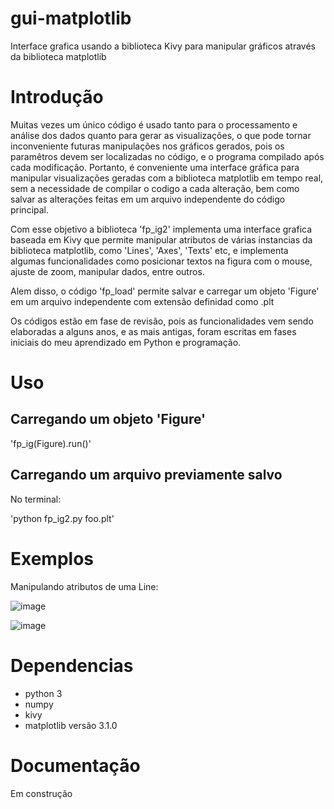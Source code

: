 # gui-matplotlib
Interface grafica usando a biblioteca Kivy para manipular gráficos através da biblioteca matplotlib

# Introdução

Muitas vezes um único código é usado tanto para o processamento e análise dos dados quanto para gerar as visualizações, o que pode tornar inconveniente futuras manipulações nos gráficos gerados, pois os paramêtros devem ser localizadas no código, e o programa compilado após cada modificação.
Portanto, é conveniente uma interface gráfica para manipular visualizações geradas com a biblioteca matplotlib em tempo real, sem a necessidade de compilar o codigo a cada alteração, bem como salvar as alterações feitas em um arquivo independente do código principal.

Com esse objetivo a biblioteca 'fp_ig2' implementa uma interface grafica baseada em Kivy que permite manipular atributos de várias instancias da biblioteca matplotlib, como 'Lines', 'Axes', 'Texts' etc, e implementa algumas funcionalidades como posicionar textos na figura com o mouse, ajuste de zoom, manipular dados, entre outros.

Alem disso, o código 'fp_load' permite salvar e carregar um objeto 'Figure' em um arquivo independente com extensão definidad como .plt

Os códigos estão em fase de revisão, pois as funcionalidades vem sendo elaboradas a alguns anos, e as mais antigas, foram escritas em fases iniciais do meu aprendizado em Python e programação.

# Uso

## Carregando um objeto 'Figure'

'fp_ig(Figure).run()'

## Carregando um arquivo previamente salvo

No terminal:

'python fp_ig2.py foo.plt'

# Exemplos

Manipulando atributos de uma Line:

![image](https://user-images.githubusercontent.com/78453361/149636358-6abce1e2-3916-4992-b58e-01fa2a2ecaf4.png)

![image](https://user-images.githubusercontent.com/78453361/149636341-02662ce8-61f4-4252-9f76-7f4a6ffb9dbb.png)

# Dependencias

- python 3
- numpy
- kivy
- matplotlib versão 3.1.0

# Documentação

Em construção

